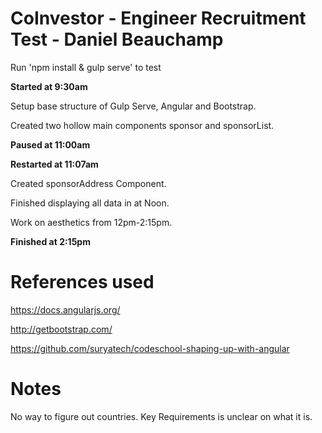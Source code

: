 # CoInvestor - Engineer Recruitment Test - Daniel Beauchamp

Run 'npm install & gulp serve' to test

**Started at 9:30am**

Setup base structure of Gulp Serve, Angular and Bootstrap.


Created two hollow main components sponsor and sponsorList.

**Paused at 11:00am**


**Restarted at 11:07am**

Created sponsorAddress Component.

Finished displaying all data in at Noon.

Work on aesthetics from 12pm-2:15pm.

**Finished at 2:15pm**


# References used
https://docs.angularjs.org/

http://getbootstrap.com/

https://github.com/suryatech/codeschool-shaping-up-with-angular


# Notes
No way to figure out countries.
Key Requirements is unclear on what it is.
